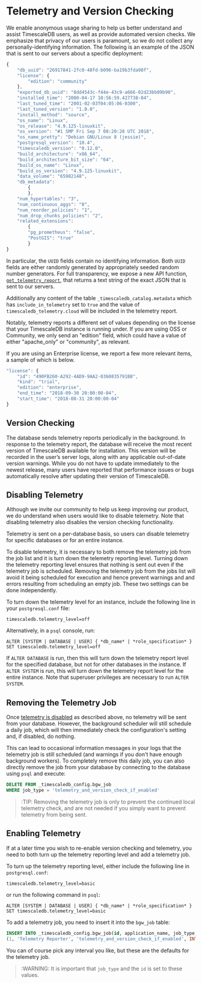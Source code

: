 # Telemetry and Version Checking
We enable anonymous usage sharing to help us better
understand and assist TimescaleDB users, as well as provide automated version
checks. We emphasize that privacy of our users is paramount, so we do not
collect any personally-identifying information. The following is an example of
the JSON that is sent to our servers about a specific deployment:

```javascript
{
	"db_uuid": "26917841-2fc0-48fd-b096-ba19b3fda98f",
	"license": {
		"edition": "community"
	},
	"exported_db_uuid": "8dd4543c-f44e-43c9-a666-02d23bb09b90",
	"installed_time": "2000-04-17 10:56:59.427738-04",
	"last_tuned_time": "2001-02-03T04:05:06-0300",
	"last_tuned_version": "1.0.0",
	"install_method": "source",
	"os_name": "Linux",
	"os_release": "4.9.125-linuxkit",
	"os_version": "#1 SMP Fri Sep 7 08:20:28 UTC 2018",
	"os_name_pretty": "Debian GNU/Linux 8 (jessie)",
	"postgresql_version": "10.4",
	"timescaledb_version": "0.12.0",
	"build_architecture": "x86_64",
	"build_architecture_bit_size": "64",
	"build_os_name": "Linux",
	"build_os_version": "4.9.125-linuxkit",
	"data_volume": "65982148",
	"db_metadata":
    	{
    	},
	"num_hypertables": "3",
	"num_continuous_aggs": "0",
	"num_reorder_policies": "1",
	"num_drop_chunks_policies": "2",
	"related_extensions":
    	{
		"pg_prometheus": "false",
		"PostGIS": "true"
    	}
}
```

In particular, the `UUID` fields contain no identifying information.
Both `UUID` fields are either randomly generated by appropriately seeded
random number generators.  For full transparency, we expose a
new API function, [`get_telemetry_report`][get_telemetry_report], that returns
a text string of the exact JSON that is sent to our servers.

Additionally any content of the table `_timescaledb_catalog.metadata` which has
`include_in_telemetry` set to `true` and the value of `timescaledb_telemetry.cloud`
will be included in the telemetry report.

Notably, telemetry reports a different set of values depending on the license
that your TimescaleDB instance is running under. If you are using OSS or Community,
we only send an "edition" field, which could have a value of either "apache_only" or "community",
as relevant.

If you are using an Enterprise license, we report a few more relevant items, a sample
of which is below.

```javascript
"license": {
	"id": "490FB260-A292-4AD9-9AA2-0360835791B8",
	"kind": "trial",
	"edition": "enterprise",
	"end_time": "2018-09-30 20:00:00-04",
	"start_time": "2018-08-31 20:00:00-04"
}
```

## Version Checking
The database sends telemetry reports periodically in the background.
In response to the telemetry report, the database will receive the most recent
version of TimescaleDB available for installation. This version will be
recorded in the user’s server logs, along with any applicable out-of-date
version warnings. While you do not have to update immediately to the newest
release, many users have reported that performance issues or bugs
automatically resolve after updating their version of TimescaleDB.

## Disabling Telemetry [](telemetry-disable)

Although we invite our community to help us keep improving our
product, we do understand when users would like to disable
telemetry. Note that disabling telemetry also disables the version
checking functionality.

Telemetry is sent on a per-database basis, so users can disable
telemetry for specific databases or for an entire instance.

To disable telemetry, it is necessary to both remove the telemetry job
from the job list and it is turn down the telemetry reporting
level. Turning down the telemetry reporting level ensures that nothing
is sent out even if the telemetry job is scheduled.  Removing the
telemetry job from the jobs list will avoid it being scheduled for
execution and hence prevent warnings and and errors resulting from
scheduling an empty job. These two settings can be done independently.

To turn down the telemetry level for an instance, include the
following line in your `postgresql.conf` file:

```
timescaledb.telemetry_level=off
```

Alternatively, in a `psql` console, run:

```
ALTER [SYSTEM | DATABASE | USER] { *db_name* | *role_specification* } SET timescaledb.telemetry_level=off
```

If `ALTER DATABASE` is run, then this will turn down the telemetry
report level for the specified database, but not for other databases
in the instance. If `ALTER SYSTEM` is run, this will turn down the
telemetry report level for the entire instance.  Note that superuser
privileges are necessary to run `ALTER SYSTEM`.

## Removing the Telemetry Job [](telemetry-remove-job)

Once [telemetry is disabled](#telemetry-disable) as described above,
no telemetry will be sent from your database.  However, the background
scheduler will still schedule a daily job, which will then immediately
check the configuration's setting and, if disabled, do nothing.

This can lead to occasional information messages in your logs that the
telemetry job is still scheduled (and warnings if you don't have
enough background workers).  To completely remove this daily job, you
can also directly remove the job from your database by connecting to
the database using `psql` and execute:

```sql
DELETE FROM _timescaledb_config.bgw_job
WHERE job_type = 'telemetry_and_version_check_if_enabled'
```

>:TIP: Removing the telemetry job is only to prevent the continued
>local telemetry check, and are not needed if you simply want to
>prevent telemetry from being sent.

## Enabling Telemetry [](telemetry-enable)

If at a later time you wish to re-enable version checking and
telemetry, you need to both turn up the telemetry reporting level and
add a telemetry job.

To turn up the telemetry reporting level, either include the following
line in `postgresql.conf`:

```
timescaledb.telemetry_level=basic
```

or run the following command in `psql`:

```
ALTER [SYSTEM | DATABASE | USER] { *db_name* | *role_specification* } SET timescaledb.telemetry_level=basic
```

To add a telemetry job, you need to insert it into the `bgw_job` table:

```sql
INSERT INTO _timescaledb_config.bgw_job(id, application_name, job_type, schedule_interval, max_runtime_retries, retry_period) VALUES
(1, 'Telemetry Reporter', 'telemetry_and_version_check_if_enabled', INTERVAL '24h', INTERVAL '100s', -1, INTERVAL '1h')
```

You can of course pick any interval you like, but these are the
defaults for the telemetry job.

>:WARNING: It is important that `job_type` and the `id` is set to these values.

[get_telemetry_report]: /api#get_telemetry_report

